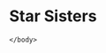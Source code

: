 <!DOCTYPE html>
<html>
    <head>
        <meta charset="utf-8">
        <title>Star Sisters</title>
    </head>
    <body>
        <h1>Star Sisters</h1>

    </body>
</html>
